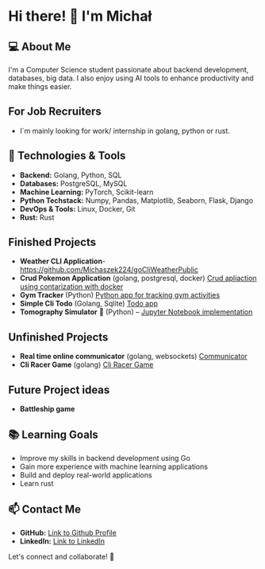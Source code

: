 # Hi there! 👋 I'm Michał

## 💻 About Me
I'm a Computer Science student passionate about backend development, databases, big data. I also enjoy using AI tools to enhance productivity and make things easier.

## For Job Recruiters
- I`m mainly looking for work/ internship in golang, python or rust. 


## 🚀 Technologies & Tools
- **Backend:** Golang, Python, SQL
- **Databases:** PostgreSQL, MySQL
- **Machine Learning:** PyTorch, Scikit-learn
- **Python Techstack:** Numpy, Pandas, Matplotlib, Seaborn, Flask, Django
- **DevOps & Tools:** Linux, Docker, Git
- **Rust:** Rust

## Finished Projects
- **Weather CLI Application**- https://github.com/Michaszek224/goCliWeatherPublic
- **Crud Pokemon Application** (golang, postgresql, docker) [Crud apliaction using contarization with docker](https://github.com/Michaszek224/pokemonapp)
- **Gym Tracker** (Python) [Python app for tracking gym activities](https://github.com/Michaszek224/gymTracker)
- **Simple Cli Todo** (Golang, Sqlite) [Todo app](https://github.com/Michaszek224/cliGolangAppTodo)
- **Tomography Simulator** 🏥 (Python) – [Jupyter Notebook implementation](https://github.com/Michaszek224/informatykaWMedycynie/tree/main/tomograf)

## Unfinished Projects
- **Real time online communicator** (golang, websockets) [Communicator](https://github.com/Michaszek224/realTimeCommunicator)
- **Cli Racer Game** (golang) [Cli Racer Game](https://github.com/Michaszek224/racerCli)

## Future Project ideas
- **Battleship game**


## 📚 Learning Goals
- Improve my skills in backend development using Go
- Gain more experience with machine learning applications
- Build and deploy real-world applications
- Learn rust

## 📫 Contact Me
- **GitHub:** [Link to Github Profile](https://github.com/Michaszek224)
- **LinkedIn:** [Link to LinkedIn](https://www.linkedin.com/in/michał-puńko224/)

Let's connect and collaborate! 🚀


